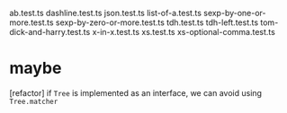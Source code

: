 ab.test.ts
dashline.test.ts
json.test.ts
list-of-a.test.ts
sexp-by-one-or-more.test.ts
sexp-by-zero-or-more.test.ts
tdh.test.ts
tdh-left.test.ts
tom-dick-and-harry.test.ts
x-in-x.test.ts
xs.test.ts
xs-optional-comma.test.ts

# maybe

[refactor] if `Tree` is implemented as an interface, we can avoid using `Tree.matcher`
